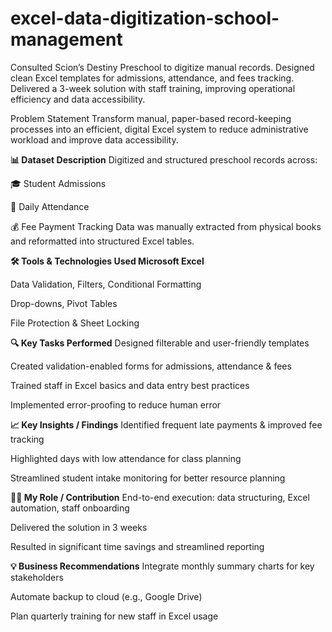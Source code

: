 # excel-data-digitization-school-management
Consulted Scion’s Destiny Preschool to digitize manual records. Designed clean Excel templates for admissions, attendance, and fees tracking. Delivered a 3-week solution with staff training, improving operational efficiency and data accessibility.

Problem Statement
Transform manual, paper-based record-keeping processes into an efficient, digital Excel system to reduce administrative workload and improve data accessibility.

**📊 Dataset Description**
Digitized and structured preschool records across:

🎓 Student Admissions

📅 Daily Attendance

💰 Fee Payment Tracking
Data was manually extracted from physical books and reformatted into structured Excel tables.

**🛠️ Tools & Technologies Used
Microsoft Excel**

Data Validation, Filters, Conditional Formatting

Drop-downs, Pivot Tables

File Protection & Sheet Locking

**🔍 Key Tasks Performed**
Designed filterable and user-friendly templates

Created validation-enabled forms for admissions, attendance & fees

Trained staff in Excel basics and data entry best practices

Implemented error-proofing to reduce human error

**📈 Key Insights / Findings**
Identified frequent late payments & improved fee tracking

Highlighted days with low attendance for class planning

Streamlined student intake monitoring for better resource planning

**👨‍💻 My Role / Contribution**
End-to-end execution: data structuring, Excel automation, staff onboarding

Delivered the solution in 3 weeks

Resulted in significant time savings and streamlined reporting

**💡 Business Recommendations**
Integrate monthly summary charts for key stakeholders

Automate backup to cloud (e.g., Google Drive)

Plan quarterly training for new staff in Excel usage

